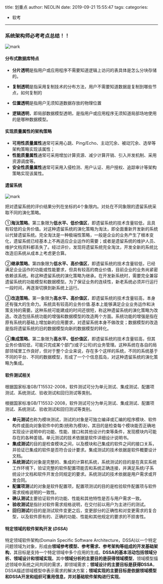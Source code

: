 title: 划重点
author: NEOLIN
date: 2019-09-21 15:55:47
tags:
categories:
  - 软考
---
### 系统架构师必考考点总结！！

![mark](http://pxrwus83d.bkt.clouddn.com/neos-images/20190921/YzNi9zHgCi0Q.png?imageslim)

<!-- more -->

#### 分布式数据库特点

- **分片透明**是指用户或应用程序不需要知道逻辑上访问的表具体是怎么分块存储的。

- **复制透明**是指采用复制技术的分布方法，用户不需要知道数据是复制到哪些节点，如何复制的
- **位置透明**是指用户无须知道数据存放的物理位置
- **逻辑透明**，即局部数据模型透明，是指用户或应用程序无须知道局部场地使用的是哪种数据模型。

#### 实现质量属性的架构策略

- **可用性质量属性**通常可采用心跳、Ping/Echo、主动冗余、被动冗余、选举等架构策略实现该属性；
- **性能质量属性**通常可采用增加计算资源、减少计算开销、引入并发机制、采用资源调度等。
- **安全性质量属性**通常可采用入侵检测、用户认证、用户授权、追踪审计等架构策略实现该属性。

#### 遗留系统

![mark](http://pxrwus83d.bkt.clouddn.com/neos-images/20190921/wxsSkIlzQOJT.png?imageslim)

把对遗留系统的评价结果分列在坐标的4个象限内。对处在不同象限的遗留系统采取不同的演化策略。

①**淘汰策略**。第三象限为**低水平、低价值区**，即遗留系统的技术含量较低，且具有较低的业务价值。对这种遗留系统的演化策略为淘汰，即全面重新开发新的系统以代替遗留系统。完全淘汰是一种极端性策略，一般是企业的业务产生了根本变化，遗留系统已经基本上不再适应企业运作的需要；或者是遗留系统的维护人员、维护文档资料都丢失了。经过评价，发现将遗留系统完全淘汰，开发全新的系统比改造旧系统从成本上考虑更合算。

②**继承策略**。第四象限为**低水平、高价值区**，即遗留系统的技术含量较低，已经满足企业运作的功能或性能要求，但具有较高的商业价值，目前企业的业务尚紧密依赖该系统。称这种遗留系统的演化策略为继承。在开发新系统时，需要完全兼容遗留系统的功能模型和数据模型。为了保证业务的连续性，新老系统必须并行运行一段时间，再逐渐切换到新系统上运行。

③**改造策略**。第一象限为**高水平、高价值区**，即遗留系统的技术含量较高，本身还有强大的生命力。系统具有较高的业务价值.基本上能够满足企业业务运作和决策支持的需要。这种系统可能建成的时间还很短，称这种遗留系统的演化策略为改造。改造包括系统功能的增强和数据模型的改造两个方面。系统功能的增强是指在原有系统的基础上增加新的应用要求，对遗留系统本身不做改变；数据模型的改造是指将遗留系统的旧的数据模型向新的数据模型的转化。

④**集成策略**。第二象限为**高水平、低价值区**，即遗留系统的技术含量较高，但其业务价值较低，可能只完成某个部门(或子公司)的业务管理。这种系统在各自的局部领域里工作良好，但对于整个企业来说，存在多个这样的系统，不同的系统基于不同的平台、不同的数据模型，形成了一个个信息孤岛，对这种遗留系统的演化策略为集成。

#### 软件测试相关

根据国家标准GB/T15532-2008，软件测试可分为单元测试、集成测试、配置项测试、系统测试、验收测试和回归测试等类别。

根据国家标准GB/T15532-2008，软件测试可分为单元测试、集成测试、配置项测试、系统测试、验收测试和回归测试等类别。

- **单元测试**也称为模块测试，测试的对象是可独立编译或汇编的程序模块、软件构件或面向对象软件中的类(统称为模块)，其目的是检查每个模块能否正确地实现设计说明中的功能、性能、接口和其他设计约束等条件，发现模块内可能存在的各种差错。单元测试的技术依据是软件详细设计说明书。
- **集成测试**的目的是检查模块之间，以及模块和己集成的软件之间的接口关系，并验证已集成的软件是否符合设计要求。集成测试的技术依据是软件概要设计文档。
- **系统测试**的对象是完整的、集成的计算机系统，系统测试的目的是在真实系统工作环境下，验证完整的软件配置项能否和系统正确连接，并满足系统/子系统设计文档和软件开发合同规定的要求。系统测试的技术依据是用户需求或开发合同。
- **配置项测**试的对象是软件配置项，配置项测试的目的是检验软件配置项与软件需求规格说明的一致性。
- **确认测试**主要验证软件的功能、性能和其他特性是否与用户需求一致。
- **验收测试**是指针对软件需求规格说明，在交付前以用户为主进行的测试。
- **回归测试**的目的是测试软件变更之后，变更部分的正确性和对变更需求的复合型，以及软件原有的、正确的功能、性能和其他规定的要求的不损害性。

#### 特定领域的软件架构开发 (*DSSA*)

特定领域软件架构(Domain Specific Software Architecture，DSSA)以一个特定问题领域为对象，形成由**领域参考模型、参考需求、参考架构等组成的开发基础架构**，其目标是支持一个特定领域中多个应用的生成。**DSSA的基本活动包括领域分析、领域设计和领域实现**。其中**领域分析的主要目的是获得领域模型**，领域模型描述领域中系统之间共同的需求，即领域需求；**领域设计的主要目标是获得DSSA**，DSSA描述领域模型中表示需求的解决方案；**领域实现的主要目标是依据领域模型和DSSA开发和组织可重用信息，并对基础软件架构进行实现**。

